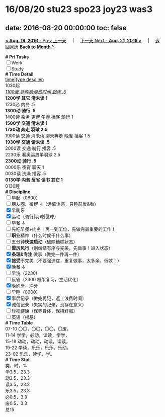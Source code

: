# 16/08/20 stu23 spo23 joy23 was3

date: 2016-08-20 00:00:00
toc: false
---
[**< Aug. 19, 2016** - Prev 上一天](/lifelogs/2016/08/d19.md) &nbsp; &nbsp; | &nbsp; &nbsp; [下一天 Next - **Aug. 21, 2016 >**](/lifelogs/2016/08/d21.md) &nbsp; &nbsp; |  &nbsp; &nbsp; [返回月历 **Back to Month ^**](/lifelogs/2016/08/index.md)
<br/><div><b># Pri Tasks</b></div><div><input type="checkbox"/>Work</div><div><input type="checkbox"/>Study</div><div><b># Time Detail</b></div><div><u>time|type desc len</u></div><div>1030起</div><div><u><i>1100废 补昨晚浪费时间 起床 .5</i></u></div><div><b>1200学 其它 清未读 1</b></div><div>1230必 内务 .5</div><div><b>1300动 骑行 .5</b></div><div>1400读 杂务 更博 午餐 播客 骑行 1</div><div><b>1500学 交通 清未读 1</b></div><div><b>1730动 奔走 羽球 2.5</b></div><div>1900读 交通 清未读 聊天奔走 晚餐 播客 1.5</div><div><b>1930学 交通 请未读 .5</b></div><div>2000读 交通 骑行 播客 .5</div><div>2230乐 看奥运男单羽球 2.5</div><div><b>2300动 骑行 .5</b></div><div>0000乐 夜宵 聊天 1</div><div>0030读 洗澡 播客 .5</div><div><b>0130学 内务 反省 读书 其它 1</b></div><div>0130睡</div><div><b># Discipline</b></div><div><input type="checkbox"/>早起（0800）</div><div><input type="checkbox"/>朋友圈、微博 ↓（远离诱惑，只睡前发&amp;看）</div><div><input checked="true" type="checkbox"/>早刷牙</div><div><input checked="true" type="checkbox"/>运动（骑行|羽球|毽球）</div><div><input type="checkbox"/>早餐 ↓</div><div><input type="checkbox"/>先吃早餐+内务！再一到工位，先做完最重要的工作！</div><div><input type="checkbox"/><b>职业</b>精神（什么时候干什么事）</div><div><input type="checkbox"/>五分钟<b>快速启动</b>（破除糟糕状态）</div><div><input type="checkbox"/><b>雷厉风行</b>（别纠结有序与完美，先做事！进入状态）</div><div><input checked="true" type="checkbox"/><b>条理&amp;专注</b> 做事（做完一件再一件）</div><div><input checked="true" type="checkbox"/><b>接受</b>不完美（不要强迫症，重复做事，太多余、低效！）</div><div><input checked="true" type="checkbox"/>晚餐 ↓</div><div><input type="checkbox"/>早洗（2230)</div><div><input type="checkbox"/>反省（2300 框架复习，生活优化）</div><div><input checked="true" type="checkbox"/>晚刷牙、冲牙</div><div><input type="checkbox"/>早睡（0000）</div><div><input checked="true" type="checkbox"/>事后记录（做完再记，返工浪费时间）</div><div><input checked="true" type="checkbox"/>诚信记录（失实的记录，没存在意义）</div><div><input type="checkbox"/>珍视健康（保养身体，保持舒服）</div><div><input type="checkbox"/>英语（根基）</div><div><b># Time Table</b></div><div>07-10 〇〇，〇〇，〇〇，〇废，</div><div>11-14 学学，必动，读读，学学，</div><div>15-18 动动，动动，动读，读读，</div><div>19-22 学读，乐乐，乐乐，乐动，</div><div>23-02 乐乐，读学，学。</div><div><b># Time Stat</b></div><div>类，时，%</div><div>学3.5，23.3</div><div>动3.5，23.3</div><div>读3.5，23.3</div><div>乐3.5，23.3</div><div>必0.5，3.3</div><div>废0.5，3.3</div><div>总15</div>
